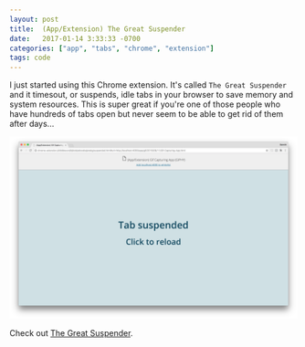 ```yaml
---
layout: post
title:  (App/Extension) The Great Suspender
date:   2017-01-14 3:33:33 -0700
categories: ["app", "tabs", "chrome", "extension"]
tags: code
---
```


I just started using this Chrome extension. It's called `The Great Suspender` and it timesout, or suspends, idle tabs in your browser to save memory and system resources. This is super great if you're one of those people who have hundreds of tabs open but never seem to be able to get rid of them after days...

![The great suspender screenshot](https://raw.githubusercontent.com/seimith/seimith.github.io/master/_assets/2017-01-14-assets/img1.png "The great suspender screenshot")

Check out [The Great Suspender][suspend].

[suspend]: https://chrome.google.com/webstore/detail/the-great-suspender/klbibkeccnjlkjkiokjodocebajanakg?hl=en

